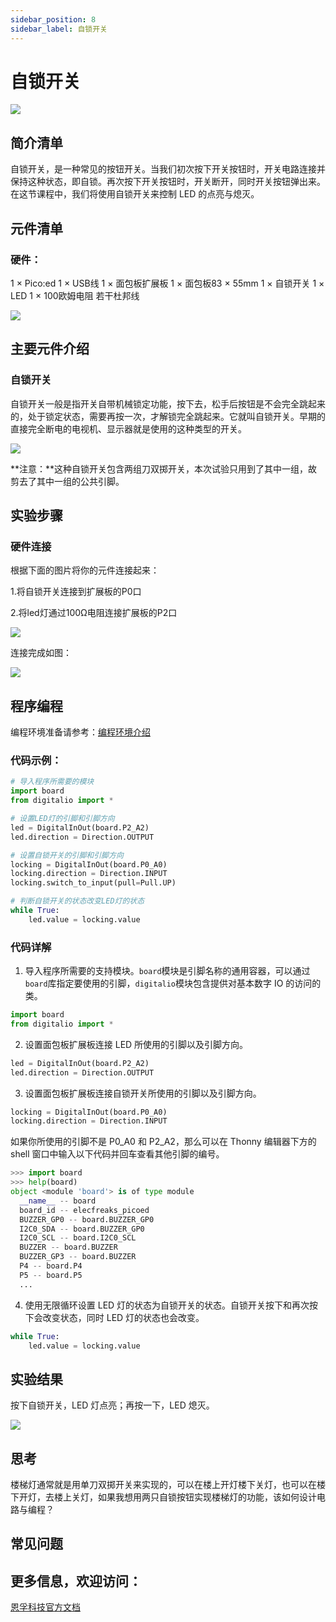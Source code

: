 ```yaml
---
sidebar_position: 8
sidebar_label: 自锁开关
---
```


# 自锁开关

![](./images/pico-ed-starter-kit-case-06-01.png)


## 简介清单
自锁开关，是一种常见的按钮开关。当我们初次按下开关按钮时，开关电路连接并保持这种状态，即自锁。再次按下开关按钮时，开关断开，同时开关按钮弹出来。在这节课程中，我们将使用自锁开关来控制 LED 的点亮与熄灭。

## 元件清单

### 硬件：
1 × Pico:ed
1 × USB线
1 × 面包板扩展板
1 × 面包板83 × 55mm
1 × 自锁开关
1 × LED
1 × 100欧姆电阻
若干杜邦线

![](./images/pico-ed-starter-kit-case-06-02.png)


## 主要元件介绍

### 自锁开关
自锁开关一般是指开关自带机械锁定功能，按下去，松手后按钮是不会完全跳起来的，处于锁定状态，需要再按一次，才解锁完全跳起来。它就叫自锁开关。早期的直接完全断电的电视机、显示器就是使用的这种类型的开关。

![](./images/pico-ed-starter-kit-case-06-03.png)

**注意：**这种自锁开关包含两组刀双掷开关，本次试验只用到了其中一组，故剪去了其中一组的公共引脚。

## 实验步骤

### 硬件连接
根据下面的图片将你的元件连接起来：

1.将自锁开关连接到扩展板的P0口

2.将led灯通过100Ω电阻连接扩展板的P2口

![](./images/pico-ed-starter-kit-case-06-04.png)

连接完成如图：

![](./images/pico-ed-starter-kit-case-06-05.png)


## 程序编程
编程环境准备请参考：[编程环境介绍](https://www.yuque.com/elecfreaks-learn/picoed/er7nuh)

### 代码示例：
```python
# 导入程序所需要的模块
import board
from digitalio import *

# 设置LED灯的引脚和引脚方向
led = DigitalInOut(board.P2_A2)
led.direction = Direction.OUTPUT

# 设置自锁开关的引脚和引脚方向
locking = DigitalInOut(board.P0_A0)
locking.direction = Direction.INPUT
locking.switch_to_input(pull=Pull.UP)

# 判断自锁开关的状态改变LED灯的状态
while True:
    led.value = locking.value
```

### 代码详解

1. 导入程序所需要的支持模块。`board`模块是引脚名称的通用容器，可以通过`board`库指定要使用的引脚，`digitalio`模块包含提供对基本数字 IO 的访问的类。
```python
import board
from digitalio import *
```

2. 设置面包板扩展板连接 LED 所使用的引脚以及引脚方向。
```python
led = DigitalInOut(board.P2_A2)
led.direction = Direction.OUTPUT
```

3. 设置面包板扩展板连接自锁开关所使用的引脚以及引脚方向。
```python
locking = DigitalInOut(board.P0_A0)
locking.direction = Direction.INPUT
```
如果你所使用的引脚不是 P0_A0 和 P2_A2，那么可以在 Thonny 编辑器下方的 shell 窗口中输入以下代码并回车查看其他引脚的编号。
```python
>>> import board
>>> help(board)
object <module 'board'> is of type module
  __name__ -- board
  board_id -- elecfreaks_picoed
  BUZZER_GP0 -- board.BUZZER_GP0
  I2C0_SDA -- board.BUZZER_GP0
  I2C0_SCL -- board.I2C0_SCL
  BUZZER -- board.BUZZER
  BUZZER_GP3 -- board.BUZZER
  P4 -- board.P4
  P5 -- board.P5
  ...
```

4. 使用无限循环设置 LED 灯的状态为自锁开关的状态。自锁开关按下和再次按下会改变状态，同时 LED 灯的状态也会改变。
```python
while True:
    led.value = locking.value
```

## 实验结果
按下自锁开关，LED 灯点亮；再按一下，LED 熄灭。

![](./images/pico-ed-starter-kit-case-06.gif)


## 思考
楼梯灯通常就是用单刀双掷开关来实现的，可以在楼上开灯楼下关灯，也可以在楼下开灯，去楼上关灯，如果我想用两只自锁按钮实现楼梯灯的功能，该如何设计电路与编程？

## 常见问题

## 更多信息，欢迎访问：
[恩孚科技官方文档](https://www.elecfreaks.com/learn-en/)
